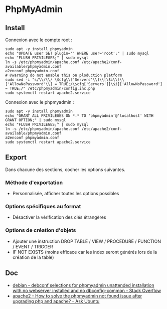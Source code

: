 # PhpMyAdmin

## Install

Connexion avec le compte root :

    sudo apt -y install phpmyadmin
    echo "UPDATE user SET plugin='' WHERE user='root';" | sudo mysql
    echo "FLUSH PRIVILEGES;" | sudo mysql
    ln -s /etc/phpmyadmin/apache.conf /etc/apache2/conf-available/phpmyadmin.conf
    a2enconf phpmyadmin.conf
    # @warning do not enable this on ploduction platform
    sudo sed -i "s/\\/\\/ \$cfg\\['Servers'\\]\\[\$i\\]\\['AllowNoPassword'\\] = TRUE;/\$cfg['Servers'][\$i]['AllowNoPassword'] = TRUE;/" /etc/phpmyadmin/config.inc.php
    sudo systemctl restart apache2.service

Connexion avec le phpmyadmin :

    sudo apt -y install phpmyadmin
    echo "GRANT ALL PRIVILEGES ON *.* TO 'phpmyadmin'@'localhost' WITH GRANT OPTION;" | sudo mysql
    echo "FLUSH PRIVILEGES;" | sudo mysql
    ln -s /etc/phpmyadmin/apache.conf /etc/apache2/conf-available/phpmyadmin.conf
    a2enconf phpmyadmin.conf
    sudo systemctl restart apache2.service

## Export

Dans chacune des sections, cocher les options suivantes.

### Méthode d'exportation

- Personnalisée, afficher toutes les options possibles

### Options spécifiques au format

- Désactiver la vérification des clés étrangères

### Options de création d'objets

- Ajouter une instruction DROP TABLE / VIEW / PROCEDURE / FUNCTION / EVENT / TRIGGER
- IF NOT EXISTS (moins efficace car les index seront générés lors de la création de la table)

## Doc

- [debian - debconf selections for phpmyadmin unattended installation with no webserver installed and no dbconfig-common - Stack Overflow](https://stackoverflow.com/questions/30741573/debconf-selections-for-phpmyadmin-unattended-installation-with-no-webserver-inst)
- [apache2 - How to solve the phpmyadmin not found issue after upgrading php and apache? - Ask Ubuntu](https://askubuntu.com/questions/387062/how-to-solve-the-phpmyadmin-not-found-issue-after-upgrading-php-and-apache)

